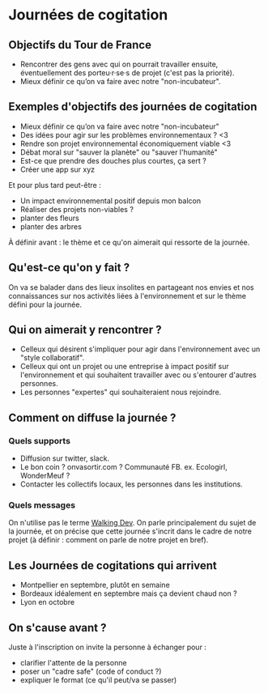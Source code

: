 # Journées de cogitation

## Objectifs du Tour de France
- Rencontrer des gens avec qui on pourrait travailler ensuite, éventuellement des porteu·r·se·s de projet (c'est pas la priorité).
- Mieux définir ce qu’on va faire avec notre "non-incubateur".

## Exemples d'objectifs des journées de cogitation
- Mieux définir ce qu’on va faire avec notre "non-incubateur"
- Des idées pour agir sur les problèmes environnementaux ? <3
- Rendre son projet environnemental économiquement viable <3
- Débat moral sur "sauver la planète" ou "sauver l'humanité"
- Est-ce que prendre des douches plus courtes, ça sert ?
- Créer une app sur xyz

Et pour plus tard peut-être : 
- Un impact environnemental positif depuis mon balcon
- Réaliser des projets non-viables ?
- planter des fleurs
- planter des arbres

À définir avant : le thème et ce qu'on aimerait qui ressorte de la journée. 

## Qu'est-ce qu'on y fait ?
On va se balader dans des lieux insolites en partageant nos envies et nos connaissances sur nos activités liées à l'environnement et sur le thème défini pour la journée.

## Qui on aimerait y rencontrer ?
- Celleux qui désirent s'impliquer pour agir dans l'environnement avec un "style collaboratif".
- Celleux qui ont un projet ou une entreprise à impact positif sur l'environnement et qui souhaitent travailler avec ou s'entourer d'autres personnes.
- Les personnes "expertes" qui souhaiteraient nous rejoindre.

## Comment on diffuse la journée ?

### Quels supports
- Diffusion sur twitter, slack.
- Le bon coin ? onvasortir.com ? Communauté FB. ex. Ecologirl, WonderMeuf ?
- Contacter les collectifs locaux, les personnes dans les institutions.

### Quels messages
On n'utilise pas le terme [Walking Dev](http://walkingdev.fr/).
On parle principalement du sujet de la journée, et on précise que cette journée s'incrit dans le cadre de notre projet (à définir : comment on parle de notre projet en bref).

## Les Journées de cogitations qui arrivent
- Montpellier en septembre, plutôt en semaine
- Bordeaux idéalement en septembre mais ça devient chaud non ?
- Lyon en octobre

## On s'cause avant ?
Juste à l'inscription on invite la personne à échanger pour : 
- clarifier l'attente de la personne
- poser un "cadre safe" (code of conduct ?)
- expliquer le format (ce qu'il peut/va se passer)
